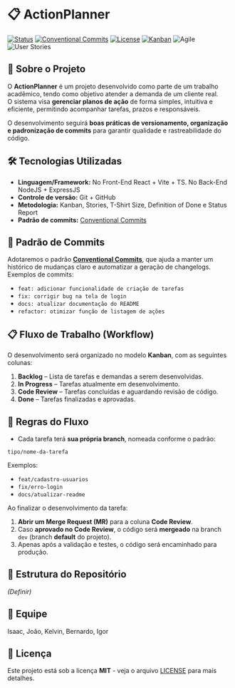# 📋 ActionPlanner

[![Status](https://img.shields.io/badge/status-em%20desenvolvimento-yellow)](#)
[![Conventional Commits](https://img.shields.io/badge/commits-Conventional%20Commits-blue)](https://www.conventionalcommits.org/pt-br/v1.0.0/)
[![License](https://img.shields.io/badge/license-MIT-green)](#)
[![Kanban](https://img.shields.io/badge/Kanban-Organizado-orange)](#)
![Agile](https://img.shields.io/badge/Methodology-Agile-blue)
![User Stories](https://img.shields.io/badge/User%20Stories-Available-yellowgreen)

## 📖 Sobre o Projeto
O **ActionPlanner** é um projeto desenvolvido como parte de um trabalho acadêmico, tendo como objetivo atender a demanda de um cliente real.  
O sistema visa **gerenciar planos de ação** de forma simples, intuitiva e eficiente, permitindo acompanhar tarefas, prazos e responsáveis.  

O desenvolvimento seguirá **boas práticas de versionamento, organização e padronização de commits** para garantir qualidade e rastreabilidade do código.  

## 🛠️ Tecnologias Utilizadas
- **Linguagem/Framework:** No Front-End React + Vite + TS. No Back-End NodeJS + ExpressJS
- **Controle de versão:** Git + GitHub
- **Metodologia:** Kanban, Stories, T-Shirt Size, Definition of Done e Status Report
- **Padrão de commits:** [Conventional Commits](https://www.conventionalcommits.org/)

## 📌 Padrão de Commits
Adotaremos o padrão **[Conventional Commits](https://www.conventionalcommits.org/)**, que ajuda a manter um histórico de mudanças claro e automatizar a geração de changelogs.  
Exemplos de commits:
- `feat: adicionar funcionalidade de criação de tarefas`
- `fix: corrigir bug na tela de login`
- `docs: atualizar documentação do README`
- `refactor: otimizar função de listagem de ações`

## 📋 Fluxo de Trabalho (Workflow)

O desenvolvimento será organizado no modelo **Kanban**, com as seguintes colunas:

1. **Backlog** – Lista de tarefas e demandas a serem desenvolvidas.
2. **In Progress** – Tarefas atualmente em desenvolvimento.
3. **Code Review** – Tarefas concluídas e aguardando revisão de código.
4. **Done** – Tarefas finalizadas e aprovadas.

## 🔄 Regras do Fluxo

- Cada tarefa terá **sua própria branch**, nomeada conforme o padrão:

```tipo/nome-da-tarefa```

Exemplos:  
- `feat/cadastro-usuarios`
- `fix/erro-login`
- `docs/atualizar-readme`

Ao finalizar o desenvolvimento da tarefa:
1. **Abrir um Merge Request (MR)** para a coluna **Code Review**.
2. Caso **aprovado no Code Review**, o código será **mergeado** na branch `dev` (branch **default** do projeto).
3. Apenas após a validação e testes, o código será encaminhado para produção.

## 📂 Estrutura do Repositório
*(Definir)*

## 👥 Equipe
Isaac, João, Kelvin, Bernardo, Igor

## 📜 Licença
Este projeto está sob a licença **MIT** - veja o arquivo [LICENSE](LICENSE) para mais detalhes.